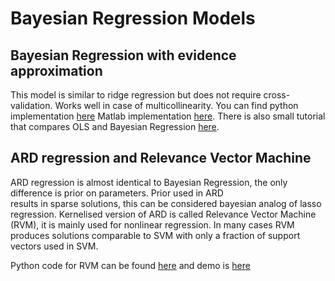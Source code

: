 # Bayesian Regression Models

## Bayesian Regression with evidence approximation

This model is similar to ridge regression but does not require cross-validation. Works well in case of multicollinearity.
You can find python implementation [here](https://github.com/AmazaspShumik/Bayesian-Regression-Methods/blob/master/bayesian_regression.py) Matlab implementation [here](https://github.com/AmazaspShumik/Bayesian-Regression-Methods/blob/master/BayesianRegression.m). There is also small tutorial that compares OLS and Bayesian Regression [here](https://github.com/AmazaspShumik/Bayesian-Regression-Methods/blob/master/bayesian_regression_demo.ipynb).


## ARD regression and Relevance Vector Machine

 ARD regression is almost identical to Bayesian Regression, the only difference is prior on parameters. Prior used in ARD   
 results in sparse solutions, this can be considered bayesian analog of lasso regression.
 Kernelised version of ARD is called Relevance Vector Machine (RVM), it is mainly used for nonlinear regression. In many cases  RVM produces solutions comparable to SVM with only a fraction of support vectors used in SVM.

 Python code for RVM can be found  [here](https://github.com/AmazaspShumik/Bayesian-Regression-Methods/blob/master/sparse_bayesian_learner.py) and demo is  [here](https://github.com/AmazaspShumik/Bayesian-Regression-Methods/blob/master/ard_rvm_demo.ipynb)







